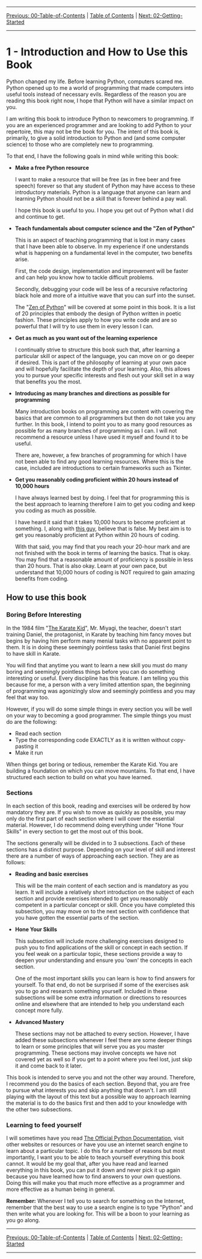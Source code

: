 <!-- Navigation -->

---

[Previous: 00-Table-of-Contents](./00-Table-of-Contents.md) | [Table of Contents](./00-Table-of-Contents.md) | [Next: 02-Getting-Started](./02-Getting-Started.md)

---
<!-- End Navigation -->

# 1 - Introduction and How to Use this Book

Python changed my life. Before learning Python, computers scared me. Python
opened up to me a world of programming that made computers into useful tools
instead of necessary evils. Regardless of the reason you are reading this book
right now, I hope that Python will have a similar impact on you.

I am writing this book to introduce Python to newcomers to programming. If you
are an experienced programmer and are looking to add Python to your repertoire,
this may not be the book for you. The intent of this book is, primarily,
to give a solid introduction to Python and (and some computer science) to those 
who are completely new to programming.

To that end, I have the following goals in mind while writing this book:

 - **Make a free Python resource** 

    I want to make a resource that will be free (as in free
    beer and free speech) forever so that any student of Python may have access
    to these introductory materials. Python is a language that anyone can learn and learning Python should not be a skill that is forever behind a pay wall.

    I hope this book is useful to you. I hope you get out of Python what I did and continue to get.

 - **Teach fundamentals about computer science and the "Zen of Python"** 

    This is an aspect of teaching programming that is lost in many cases that I have been able to observe. In my experience if one understands what is happening on a fundamental level in the computer, two
    benefits arise.

    First, the code design, implementation and improvement will be faster and can help you know how to tackle difficult problems.

    Secondly, debugging your code will be less of a recursive refactoring black hole and more of a intuitive wave that you can surf into the sunset. 

    The "[Zen of Python](https://www.python.org/dev/peps/pep-0020/)" will be covered at some point in this book. It is a
    list of 20 principles that embody the design of Python written in poetic
    fashion. These principles apply to how you write code and are so powerful that I will try to
    use them in every lesson I can.

 - **Get as much as you want out of the learning experience** 

    I continually strive to structure this book such that, after learning a particular skill
    or aspect of the language, you can move on or go deeper if desired. This
    is part of the philosophy of learning at your own pace and will hopefully facilitate the depth of your learning. Also, this allows you to pursue your specific interests and flesh out your skill set in a way that benefits you the most.

 - **Introducing as many branches and directions as possible for programming**

    Many introduction books on programming are content with covering the basics
    that are common to all programmers but then do not take you any further. In this book, I intend to point you to as many good resources as possible for as many branches of programming as I can. I will not recommend a resource unless I have used it myself and found it to be useful.

    There are, however, a few branches of programming for which I have not been able to find any good learning resources. Where this is the case, included are introductions to certain frameworks such as Tkinter.

 - **Get you reasonably coding proficient within 20 hours instead of 10,000 hours**

    I have always learned best by doing. I feel that for programming this is the
best approach to learning therefore I aim to get you coding and keep you 
    coding as much as possible.
    
    I have heard it said that it takes 10,000 hours to become proficient at something. I, along with [this guy](https://www.youtube.com/watch?v=5MgBikgcWnY), believe that is false. My best aim is to get you reasonably proficient at Python within 20 hours of coding.
    
    With that said, you may find that you reach your 20-hour mark and are not
    finished with the book in terms of learning the basics. That is okay. You
    may find that a reasonable amount of proficiency is possible in less than
    20 hours. That is also okay. Learn at your own pace, but understand that
    10,000 hours of coding is NOT required to gain amazing benefits from coding.


## How to use this book

### Boring Before Interesting

In the 1984 film "[The Karate Kid](https://www.imdb.com/title/tt0087538/plotsummary?ref_=tt_stry_pl#synopsis)", Mr. Miyagi, the teacher, doesn't start training
Daniel, the protagonist, in Karate by teaching him fancy moves but begins by 
having him perform many menial tasks with no apparent point to them. It is in 
doing these seemingly pointless tasks that Daniel first begins to have skill in 
Karate.

You will find that anytime you want to learn a new skill you must do many boring
and seemingly pointless things before you can do something interesting or 
useful. Every discipline has this feature. I am telling you this because for me, a person with a very limited attention span, the beginning of programming
was agonizingly slow and seemingly pointless and you may feel that way too.

However, if you will do some simple things in every section you will be well on
your way to becoming a good programmer. The simple things you must do are the 
following:

- Read each section
- Type the corresponding code EXACTLY as it is written without copy-pasting it
- Make it run

When things get boring or tedious, remember the Karate Kid. You are building a foundation on which you can move mountains. To that end, I have structured each section to build on what you have learned.

### Sections

In each section of this book, reading and exercises will be ordered by how mandatory they are. If
you wish to move as quickly as possible, you may only do the first part of each
section where I will cover the essential material. However, I do recommend doing everything under "Hone Your Skills" in every section to get the most out of this book.

The sections generally will be divided in to 3 subsections. Each of these sections has a distinct purpose. Depending on your level of skill 
and interest there are a number of ways of approaching each section. They are as follows:

 - **Reading and basic exercises**

   This will be the main content of each section and is mandatory as you learn. It will include a relatively short
   introduction on the subject of each section and provide exercises intended to
   get you reasonably competent in a particular concept or skill. Once you have
   completed this subsection, you may move on to the next section with confidence
   that you have gotten the essential parts of the section.

 - **Hone Your Skills**

   This subsection will include more challenging exercises designed to push you to find applications of the skill or concept in each section. If you feel weak on a particular topic, these sections provide a way to deepen your understanding and ensure you 'own' the concepts in each section.

   One of the most important skills you can learn is how to find answers for yourself. To that end, do not be surprised if some of the exercises ask you to go and research something yourself. Included in these subsections will be some extra information or directions to resources online and elsewhere that are intended to help you understand each concept more fully.

 - **Advanced Mastery**

   These sections may not be attached to every section. However, I have added these subsections whenever I feel there are some deeper things to learn or some principles that will serve you as you master programming. These sections may involve concepts we have not covered yet as well so if you get to a point where you feel lost, just skip it and come back to it later.

This book is intended to serve you and not the other way around. Therefore, I recommend you do the basics of each section. Beyond that, you are free to pursue what interests you and skip anything that doesn't. I am still playing with the layout of this text but a possible way to approach learning the material is to do the basics first and then add to your knowledge with the other two subsections.

### Learning to feed yourself

I will sometimes have you read [The Official Python Documentation](https://docs.python.org/3.7/index.html), visit other websites or resources or have you use an internet search engine to learn about a particular topic. I do this for a number of reasons but most importantly, I want you to be able to teach yourself everything this book cannot. It would be my goal that, after you have read and learned everything in this book, you can put it down and never pick it up again because you have learned how to find answers to your *own* questions. Doing this will make you that much more effective as a programmer and more effective as a human being in general.

**Remember:** Whenever I tell you to search for something on the Internet, remember that the best way to use a search engine is to type "Python" and then write what you are looking for. This will be a boon to your learning as you go along.

<!-- Navigation -->

---

[Previous: 00-Table-of-Contents](./00-Table-of-Contents.md) | [Table of Contents](./00-Table-of-Contents.md) | [Next: 02-Getting-Started](./02-Getting-Started.md)

---
<!-- End Navigation -->
